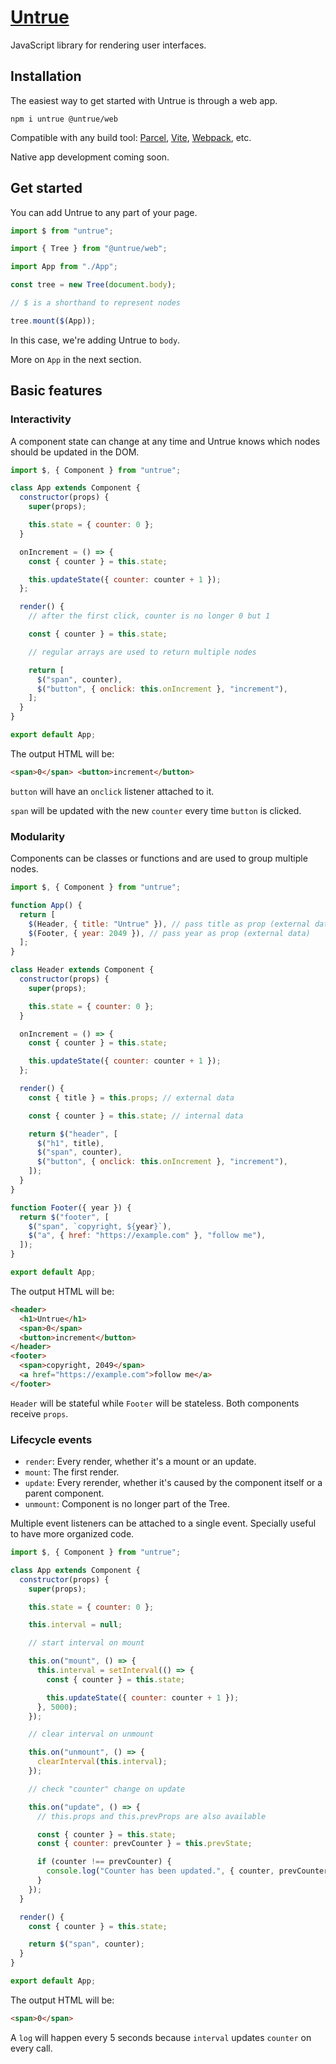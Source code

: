 # [Untrue](https://untrue.dev/)

JavaScript library for rendering user interfaces.

## Installation

The easiest way to get started with Untrue is through a web app.

```
npm i untrue @untrue/web
```

Compatible with any build tool: [Parcel](https://parceljs.org/), [Vite](https://vitejs.dev/), [Webpack](https://webpack.js.org/), etc.

Native app development coming soon.

## Get started

You can add Untrue to any part of your page.

```js
import $ from "untrue";

import { Tree } from "@untrue/web";

import App from "./App";

const tree = new Tree(document.body);

// $ is a shorthand to represent nodes

tree.mount($(App));
```

In this case, we're adding Untrue to `body`.

More on `App` in the next section.

## Basic features

### Interactivity

A component state can change at any time and Untrue knows which nodes should be updated in the DOM.

```js
import $, { Component } from "untrue";

class App extends Component {
  constructor(props) {
    super(props);

    this.state = { counter: 0 };
  }

  onIncrement = () => {
    const { counter } = this.state;

    this.updateState({ counter: counter + 1 });
  };

  render() {
    // after the first click, counter is no longer 0 but 1

    const { counter } = this.state;

    // regular arrays are used to return multiple nodes

    return [
      $("span", counter),
      $("button", { onclick: this.onIncrement }, "increment"),
    ];
  }
}

export default App;
```

The output HTML will be:

```html
<span>0</span> <button>increment</button>
```

`button` will have an `onclick` listener attached to it.

`span` will be updated with the new `counter` every time `button` is clicked.

### Modularity

Components can be classes or functions and are used to group multiple nodes.

```js
import $, { Component } from "untrue";

function App() {
  return [
    $(Header, { title: "Untrue" }), // pass title as prop (external data)
    $(Footer, { year: 2049 }), // pass year as prop (external data)
  ];
}

class Header extends Component {
  constructor(props) {
    super(props);

    this.state = { counter: 0 };
  }

  onIncrement = () => {
    const { counter } = this.state;

    this.updateState({ counter: counter + 1 });
  };

  render() {
    const { title } = this.props; // external data

    const { counter } = this.state; // internal data

    return $("header", [
      $("h1", title),
      $("span", counter),
      $("button", { onclick: this.onIncrement }, "increment"),
    ]);
  }
}

function Footer({ year }) {
  return $("footer", [
    $("span", `copyright, ${year}`),
    $("a", { href: "https://example.com" }, "follow me"),
  ]);
}

export default App;
```

The output HTML will be:

```html
<header>
  <h1>Untrue</h1>
  <span>0</span>
  <button>increment</button>
</header>
<footer>
  <span>copyright, 2049</span>
  <a href="https://example.com">follow me</a>
</footer>
```

`Header` will be stateful while `Footer` will be stateless. Both components receive `props`.

### Lifecycle events

- `render`: Every render, whether it's a mount or an update.
- `mount`: The first render.
- `update`: Every rerender, whether it's caused by the component itself or a parent component.
- `unmount`: Component is no longer part of the Tree.

Multiple event listeners can be attached to a single event. Specially useful to have more organized code.

```js
import $, { Component } from "untrue";

class App extends Component {
  constructor(props) {
    super(props);

    this.state = { counter: 0 };

    this.interval = null;

    // start interval on mount

    this.on("mount", () => {
      this.interval = setInterval(() => {
        const { counter } = this.state;

        this.updateState({ counter: counter + 1 });
      }, 5000);
    });

    // clear interval on unmount

    this.on("unmount", () => {
      clearInterval(this.interval);
    });

    // check "counter" change on update

    this.on("update", () => {
      // this.props and this.prevProps are also available

      const { counter } = this.state;
      const { counter: prevCounter } = this.prevState;

      if (counter !== prevCounter) {
        console.log("Counter has been updated.", { counter, prevCounter });
      }
    });
  }

  render() {
    const { counter } = this.state;

    return $("span", counter);
  }
}

export default App;
```

The output HTML will be:

```html
<span>0</span>
```

A `log` will happen every 5 seconds because `interval` updates `counter` on every call.
